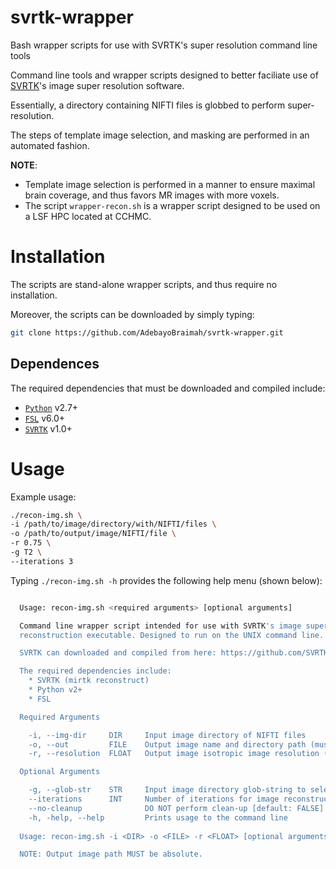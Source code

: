 # svrtk-wrapper
Bash wrapper scripts for use with SVRTK's super resolution command line tools

Command line tools and wrapper scripts designed to better faciliate use of [SVRTK](https://github.com/SVRTK/SVRTK.git)'s image super resolution software.

Essentially, a directory containing NIFTI files is globbed to perform super-resolution.

The steps of template image selection, and masking are performed in an automated fashion.

**NOTE**: 
* Template image selection is performed in a manner to ensure maximal brain coverage, and thus favors MR images with more voxels.
* The script `wrapper-recon.sh` is a wrapper script designed to be used on a LSF HPC located at CCHMC.

# Installation
The scripts are stand-alone wrapper scripts, and thus require no installation.

Moreover, the scripts can be downloaded by simply typing:

```bash
git clone https://github.com/AdebayoBraimah/svrtk-wrapper.git
```

## Dependences
The required dependencies that must be downloaded and compiled include:
* [`Python`](https://www.python.org/) v2.7+
* [`FSL`](https://fsl.fmrib.ox.ac.uk/fsl/fslwiki/FslInstallation) v6.0+
* [`SVRTK`](https://github.com/SVRTK/SVRTK) v1.0+

# Usage

Example usage:         

```bash
./recon-img.sh \
-i /path/to/image/directory/with/NIFTI/files \
-o /path/to/output/image/NIFTI/file \
-r 0.75 \
-g T2 \
--iterations 3
```

Typing `./recon-img.sh -h` provides the following help menu (shown below):

```bash

  Usage: recon-img.sh <required arguments> [optional arguments]

  Command line wrapper script intended for use with SVRTK's image super-resolution
  reconstruction executable. Designed to run on the UNIX command line.

  SVRTK can downloaded and compiled from here: https://github.com/SVRTK/SVRTK

  The required dependencies include:
    * SVRTK (mirtk reconstruct)
    * Python v2+
    * FSL

  Required Arguments

    -i, --img-dir     DIR     Input image directory of NIFTI files
    -o, --out         FILE    Output image name and directory path (must end with '.nii.gz')
    -r, --resolution  FLOAT   Output image isotropic image resolution (in mm)

  Optional Arguments

    -g, --glob-str    STR     Input image directory glob-string to select specific image contrast/modality
    --iterations      INT     Number of iterations for image reconstruction/super-resolution [default: 3]
    --no-cleanup              DO NOT perform clean-up [default: FALSE]
    -h, -help, --help         Prints usage to the command line
  
  Usage: recon-img.sh -i <DIR> -o <FILE> -r <FLOAT> [optional arguments]

  NOTE: Output image path MUST be absolute.
```

